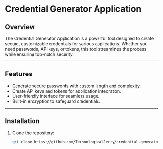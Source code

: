 # Credential Generator Application

## Overview

The Credential Generator Application is a powerful tool designed to create secure, customizable credentials for various applications. Whether you need passwords, API keys, or tokens, this tool streamlines the process while ensuring top-notch security.

---

## Features

- Generate secure passwords with custom length and complexity.
- Create API keys and tokens for application integration.
- User-friendly interface for seamless usage.
- Built-in encryption to safeguard credentials.

---

## Installation

1. Clone the repository:
   ```bash
   git clone https://github.com/TechnologicalJerry/credential-generator.git
